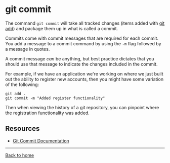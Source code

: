 # git commit

The command `git commit` will take all tracked changes (items added with [git add](./add.md)) and package them up in what is called a commit.

Commits come with commit messages that are required for each commit. You add a message to a commit command by using the `-m` flag followed by a message in quotes.

A commit message _can_ be anything, but best practice dictates that you should use that message to indicate the changes included in the commit. 

For example, if we have an application we're working on where we just built out the ability to register new accounts, then you might have some variation of the following:

```
git add .
git commit -m "Added register functionality"
```

Then when viewing the history of a git repository, you can pinpoint where the registration functionality was added. 

## Resources

- [Git Commit Documentation](https://git-scm.com/docs/git-commit)

---

[Back to home](../ReadME.md)